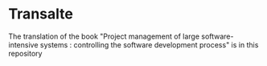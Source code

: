 # Transalte

The translation of the book "Project management of large software-intensive systems : controlling the software development process" is in this repository

